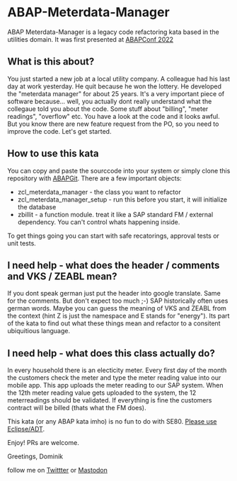 # ABAP-Meterdata-Manager
ABAP Meterdata-Manager is a legacy code refactoring kata based in the utilities domain. It was first presented at [ABAPConf 2022](https://www.abapconf.org)

## What is this about?
You just started a new job at a local utility company. A colleague had his last day at work yesterday. He quit because he won the lottery. He developed the "meterdata manager" for about 25 years. It's a very important piece of software because... well, you actually dont really understand what the collegaue told you about the code. Some stuff about "billing", "meter readings", "overflow"  etc. You have a look at the code and it looks awful. But you know there are new feature request from the PO, so you need to improve the code. Let's get started.

## How to use this kata
You can copy and paste the sourccode into your system or simply clone this repository with [ABAPGit](https://abapgit.org/).
There are a few important objects:
* zcl_meterdata_manager - the class you want to refactor
* zcl_meterdata_manager_setup - run this before you start, it will initialize the database
* zbillit - a function module. treat it like a SAP standard FM / external dependency. You can't control whats happening inside.

To get things going you can start with safe recatorings, approval tests or unit tests.


## I need help - what does the header / comments and VKS / ZEABL mean?
If you dont speak german just put the header into google translate. Same for the comments. But don't expect too much ;-)
SAP historically often uses german words. Maybe you can guess the meaning of VKS and ZEABL from the context (hint Z is just the namespace and E stands for "energy"). Its part of the kata to find out what these things mean and refactor to a consitent ubiquitious language.

## I need help - what does this class actually do?
In every household there is an electicity meter. Every first day of the month the customers check the meter and type the meter reading value into our mobile app. This app uploads the meter reading to our SAP system. When the 12th meter reading value gets uploaded to the system, the 12 meterreadings should be validated. If everything is fine the customers contract will be billed  (thats what the FM does).

This kata (or any ABAP kata imho) is no fun to do with SE80. [Please use Eclipse/ADT](https://developers.sap.com/tutorials/abap-install-adt.html).

Enjoy! PRs are welcome.

Greetings,
Dominik

follow me on [Twittter](https://twitter.com/PanzerDominik) or [Mastodon](https://sw-development-is.social/web/@PanzerDominik)
